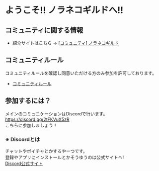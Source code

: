 # ようこそ!! ノラネコギルドへ!!

## コミュニティに関する情報

- 紹介サイトはこちら → [[コミュニティ] ノラネコギルド](https://service.noraneko.co/)

## コミュニティルール

コミュニティルールを確認し同意いただける方のみ参加を許可しております。

- [コミュニティルール](コミュニティルール.md)

## 参加するには？

メインのコミュニケーションはDiscordで行います。  
<https://discord.gg/2tFKVuX5zR>  
こちらに参加しましょう！

### ※ Discordとは

チャットやボイチャとかするやーつです。  
登録やアプリにインストールとかそうゆうのは公式サイトへ!  
[Discord公式サイト](https://discord.com/)
